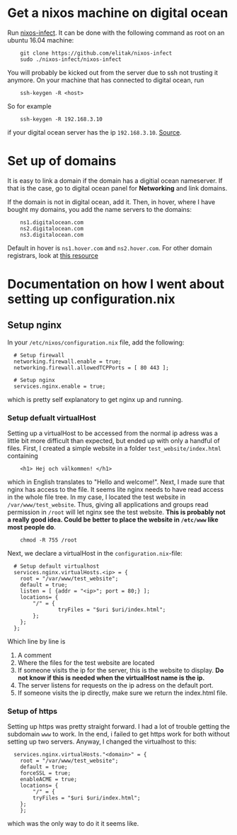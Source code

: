 # Get a nixos machine on digital ocean
Run [nixos-infect][1]. It can be done with the following command as root on an ubuntu 16.04 machine:
```
    git clone https://github.com/elitak/nixos-infect
    sudo ./nixos-infect/nixos-infect
```
You will probably be kicked out from the server due to ssh not trusting it anymore. On your machine that has connected to digital ocean, run 
```
    ssh-keygen -R <host>
```
So for example 
```
    ssh-keygen -R 192.168.3.10
```
if your digital ocean server has the ip `192.168.3.10`. [Source][2].

# Set up of domains
It is easy to link a domain if the domain has a digitial ocean nameserver. If that is the case, go to digital ocean panel for **Networking** and link domains. 

If the domain is not in digital ocean, add it. Then, in hover, where I have bought my domains, you add the name servers to the domains:
```
	ns1.digitalocean.com
	ns2.digitalocean.com
	ns3.digitalocean.com
```
Default in hover is `ns1.hover.com` and `ns2.hover.com`. For other domain registrars, look at [this resource][3]

# Documentation on how I went about setting up configuration.nix

## Setup nginx
In your `/etc/nixos/configuration.nix` file, add the following:
```
  # Setup firewall
  networking.firewall.enable = true;
  networking.firewall.allowedTCPPorts = [ 80 443 ];

  # Setup nginx
  services.nginx.enable = true;
```
which is pretty self explanatory to get nginx up and running. 

### Setup defualt virtualHost
Setting up a virtualHost to be accessed from the normal ip adress was a little bit more difficult than expected, but ended up with only a handful of files. First, I created a simple website in a folder `test_website/index.html` containing
```
    <h1> Hej och välkommen! </h1>
```
which in English translates to "Hello and welcome!". Next, I made sure that nginx has access to the file. It seems lite nginx needs to have read access in the whole file tree. In my case, I located the test website in `/var/www/test_website`. Thus, giving all applications and groups read permission in `/root` will let nginx see the test website. **This is probably not a really good idea. Could be better to place the website in `/etc/www` like most people do**. 
```
    chmod -R 755 /root
```
Next, we declare a virtualHost in the `configuration.nix`-file:
```
  # Setup default virtualhost
  services.nginx.virtualHosts.<ip> = {
    root = "/var/www/test_website";
    default = true;
    listen = [ {addr = "<ip>"; port = 80;} ];
    locations= {
        "/" = {
                tryFiles = "$uri $uri/index.html";
        };
    };
  };
```
Which line by line is
1. A comment
2. Where the files for the test website are located
3. If someone visits the ip for the server, this is the website to display. **Do not know if this is needed when the virtualHost name is the ip.**
4. The server listens for requests on the ip adress on the default port. 
5. If someone visits the ip directly, make sure we return the index.html file. 

### Setup of https

Setting up https was pretty straight forward. I had a lot of trouble getting the subdomain `www` to work. In the end, i failed to get https work for both without setting up two servers. Anyway, I changed the virtualhost to this:
```
  services.nginx.virtualHosts."<domain>" = {
    root = "/var/www/test_website";
    default = true;
    forceSSL = true;
    enableACME = true;
    locations= {
    	"/" = {
		tryFiles = "$uri $uri/index.html";
	};
    };

```
which was the only way to do it it seems like. 


[1]: https://github.com/elitak/nixos-infect
[2]: https://stackoverflow.com/questions/20840012/ssh-remote-host-identification-has-changed
[3]: https://www.digitalocean.com/community/tutorials/how-to-point-to-digitalocean-nameservers-from-common-domain-registrars
